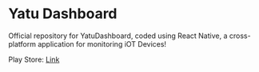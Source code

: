
# Yatu Dashboard

Official repository for YatuDashboard, coded using React Native, a cross-platform application for monitoring iOT Devices!

Play Store: [Link](https://play.google.com/store/apps/details?id=com.yatudashboard&pcampaignid=web_share)
